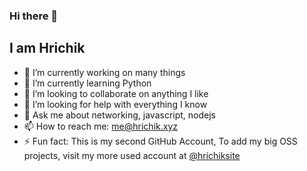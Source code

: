 ### Hi there 👋
 ## I am Hrichik
 
- 🔭 I’m currently working on many things
- 🌱 I’m currently learning Python
- 👯 I’m looking to collaborate on anything I like
- 🤔 I’m looking for help with everything I know
- 💬 Ask me about networking, javascript, nodejs 
- 📫 How to reach me: me@hrichik.xyz
- ⚡ Fun fact: This is my second GitHub Account, To add my big OSS projects, visit my more used account at [@hrichiksite](http://github.com/hrichiksite)
